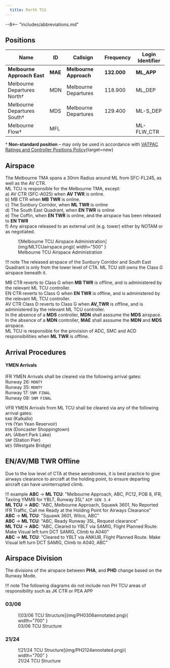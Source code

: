 ```yaml
---
  title: Perth TCU
---
```


--8<-- "includes/abbreviations.md"

## Positions

| Name               | ID      | Callsign       | Frequency        | Login Identifier              |
| ------------------ | --------------| -------------- | ---------------- | --------------------------------------|
| **Melbourne Approach East**    |**MAE**| **Melbourne Approach**   | **132.000**         | **ML_APP**                                   |
| Melbourne Departures North†    |MDN| Melbourne Departures  | 118.900         | ML_DEP          |
| Melbourne Departures South†   |MDS| Melbourne Departures | 129.400          | ML-S_DEP         |
| Melbourne Flow†        |MFL|                |          | ML-FLW_CTR                               |

† **Non-standard position** – may only be used in accordance with [VATPAC Ratings and Controller Positions Policy](https://cdn.vatpac.org/documents/policy/Controller+Positions+and+Ratings+Policy+v5.2.pdf){target=new}

## Airspace
The Melbourne TMA spans a 30nm Radius around ML from SFC-FL245, as well as the AV CTR.   
ML TCU is responsible for the Melbourne TMA, except:    
a) AV CTR (SFC-A025) when **AV TWR** is online.  
b) MB CTR when **MB TWR** is online.  
c) The Sunbury Corridor, when **ML TWR** is online  
d) The South East Quadrant, when **EN TWR** is online  
e) The Coffin, when **EN TWR** is online, and the airspace has been released to **EN TWR**  
f) Any airspace released to an external unit (e.g. tower) either by NOTAM or as negotiated.

<figure markdown>
![Melbourne TCU Airspace Administration](img/MLTCUairspace.png){ width="500" }
  <figcaption>Melbourne TCU Airspace Administration</figcaption>
</figure>

!!! note
    The released airspace of the Sunbury Corridor and South East Quadrant is only from the lower level of CTA. ML TCU still owns the Class G airspace beneath it.

MB CTR reverts to Class G when **MB TWR** is offline, and is administered by the relevant ML TCU controller.    
EN CTR reverts to Class G when **EN TWR** is offline, and is administered by the relevant ML TCU controller.  
AV CTR Class D reverts to Class G when **AV_TWR** is offline, and is administered by the relevant ML TCU controller.  
In the absence of a **MDS** controller, **MDN** shall asssume the **MDS** airspace.  
In the absence of a **MDN** controller, **MAE** shall asssume the **MDN** and **MDS** airspace.  
ML TCU is responsible for the provision of ADC, SMC and ACD responsibilities when **ML TWR** is offline.

## Arrival Procedures
#### YMEN Arrivals
IFR YMEN Arrivals shall be cleared via the following arrival gates:  
Runway 26: `MONTY`  
Runway 35: `MONTY`  
Runway 17: `5NM FINAL`  
Runway 08: `5NM FINAL`  

VFR YMEN Arrivals from ML TCU shall be cleared via any of the following arrival gates:  
`KAO` (Kalkallo)   
`YYN` (Yan Yean Reservoir)  
`DSN` (Doncaster Shoppingtown)  
`APL` (Albert Park Lake)  
`SNP` (Station Pier)  
`WES` (Westgate Bridge)  

## EN/AV/MB TWR Offline
Due to the low level of CTA at these aerodromes, it is best practice to give airways clearance to aircraft at the holding point, to ensure departing aircraft can have uninterrupted climb.

!!! example
    **ABC** -> **ML TCU**: "Melbourne Approach, ABC, PC12, POB 8, IFR, Taxiing YMMB for YBLT, Runway 35L" `AIP GEN 3.4`  
    **ML TCU** -> **ABC**: "ABC, Melbourne Approach, Squawk 3601, No Reported IFR Traffic, Call me Ready at the Holding Point for Airways Clearance"  
    **ABC** -> **ML TCU**: "Squawk 3601, Wilco, ABC"  
    **ABC** -> **ML TCU**: "ABC, Ready Runway 35L, Request clearance"  
    **ML TCU** -> **ABC**: "ABC, Cleared to YBLT via SAMIG, Flight Planned Route. Make Visual left turn DCT SAMIG, Climb to A040"  
    **ABC** -> **ML TCU**: "Cleared to YBLT via ANKUB, Flight Planned Route. Make Visual left turn DCT SAMIG, Climb to A040, ABC" 
## Airspace Division

The divisions of the airspace between **PHA**, and **PHD** change based on the Runway Mode.

!!! note
    The following diagrams do not include non PH TCU areas of responsibility such as JK CTR or PEA APP

### 03/06
<figure markdown>
![03/06 TCU Structure](img/PH0306annotated.png){ width="700" }
  <figcaption>03/06 TCU Structure</figcaption>
</figure>

### 21/24
<figure markdown>
![21/24 TCU Structure](img/PH2124annotated.png){ width="700" }
  <figcaption>21/24 TCU Structure</figcaption>
</figure>